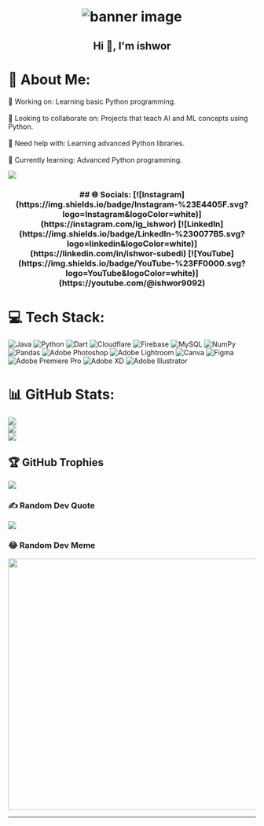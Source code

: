 <h1  align="center">
  <img src="https://i.pinimg.com/564x/2d/d0/58/2dd058f0ffca18a8035b58ad986c6df7.jpg" alt="banner image" />
</h1>

<h2 align="center">Hi 👋, I'm ishwor</h2>


# 💫 About Me:
🔭 Working on: Learning basic Python programming.<br><br>👯 Looking to collaborate on: Projects that teach AI and ML concepts using Python.<br><br>🤝 Need help with: Learning advanced Python libraries.<br><br>🌱 Currently learning: Advanced Python programming.

[![](https://visitcount.itsvg.in/api?id=ishworrsubedii&icon=1&color=12)](https://visitcount.itsvg.in)
<h3 align="center">
  ## 🌐 Socials:
  [![Instagram](https://img.shields.io/badge/Instagram-%23E4405F.svg?logo=Instagram&logoColor=white)](https://instagram.com/ig_ishwor) [![LinkedIn](https://img.shields.io/badge/LinkedIn-%230077B5.svg?logo=linkedin&logoColor=white)](https://linkedin.com/in/ishwor-subedi) [![YouTube](https://img.shields.io/badge/YouTube-%23FF0000.svg?logo=YouTube&logoColor=white)](https://youtube.com/@ishwor9092) 

  # 💻 Tech Stack:
  ![Java](https://img.shields.io/badge/java-%23ED8B00.svg?style=plastic&logo=java&logoColor=white) ![Python](https://img.shields.io/badge/python-3670A0?style=plastic&logo=python&logoColor=ffdd54) ![Dart](https://img.shields.io/badge/dart-%230175C2.svg?style=plastic&logo=dart&logoColor=white) ![Cloudflare](https://img.shields.io/badge/Cloudflare-F38020?style=plastic&logo=Cloudflare&logoColor=white) ![Firebase](https://img.shields.io/badge/firebase-%23039BE5.svg?style=plastic&logo=firebase) ![MySQL](https://img.shields.io/badge/mysql-%2300f.svg?style=plastic&logo=mysql&logoColor=white) ![NumPy](https://img.shields.io/badge/numpy-%23013243.svg?style=plastic&logo=numpy&logoColor=white) ![Pandas](https://img.shields.io/badge/pandas-%23150458.svg?style=plastic&logo=pandas&logoColor=white) ![Adobe Photoshop](https://img.shields.io/badge/adobephotoshop-%2331A8FF.svg?style=plastic&logo=adobephotoshop&logoColor=white) ![Adobe Lightroom](https://img.shields.io/badge/Adobe%20Lightroom-31A8FF.svg?style=plastic&logo=Adobe%20Lightroom&logoColor=white) ![Canva](https://img.shields.io/badge/Canva-%2300C4CC.svg?style=plastic&logo=Canva&logoColor=white) 	![Figma](https://img.shields.io/badge/figma-%23F24E1E.svg?style=plastic&logo=figma&logoColor=white) ![Adobe Premiere Pro](https://img.shields.io/badge/Adobe%20Premiere%20Pro-9999FF.svg?style=plastic&logo=Adobe%20Premiere%20Pro&logoColor=white) ![Adobe XD](https://img.shields.io/badge/Adobe%20XD-470137?style=plastic&logo=Adobe%20XD&logoColor=#FF61F6) ![Adobe Illustrator](https://img.shields.io/badge/adobeillustrator-%23FF9A00.svg?style=plastic&logo=adobeillustrator&logoColor=white)
  # 📊 GitHub Stats:
  ![](https://github-readme-stats.vercel.app/api?username=ishworrsubedii&theme=react&hide_border=false&include_all_commits=false&count_private=false)<br/>
  ![](https://github-readme-streak-stats.herokuapp.com/?user=ishworrsubedii&theme=react&hide_border=false)<br/>
  ![](https://github-readme-stats.vercel.app/api/top-langs/?username=ishworrsubedii&theme=react&hide_border=false&include_all_commits=false&count_private=false&layout=compact)

  ## 🏆 GitHub Trophies
  ![](https://github-profile-trophy.vercel.app/?username=ishworrsubedii&theme=onedark&no-frame=true&no-bg=false&margin-w=4)

  ### ✍️ Random Dev Quote
  ![](https://quotes-github-readme.vercel.app/api?type=horizontal&theme=dark)

  ### 😂 Random Dev Meme
  <img src="https://random-memer.herokuapp.com/" width="512px"/>

  ---

  
 </h3>



